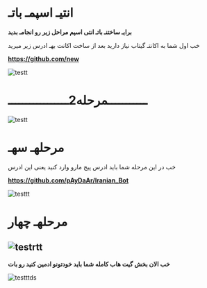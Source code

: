 انتیـ اسپمـ باتـ
============
 **برایـ ساختنـ باتـ انتی اسپم مراحل زیر رو انجامـ بدید**


خب اول شما به اکانتـ گیتاب نیاز دارید 
بعد از ساخت اکانت بهـ ادرس زیر میرید 

**https://github.com/new**

![testt](http://s3.picofile.com/file/8221045300/%D9%81356%D8%A7%D8%A8%D8%BA%D8%A7.png)


**ـــــــــــمرحله2ـــــــــــــــــ**
============

![testt](http://s3.picofile.com/file/8221046976/%D8%A8%D8%A8%D8%A8%DB%8C%D8%AB6.png)

مرحلهـ سهـ
============
خب در این مرحله شما باید ادرس پیج مارو وارد کنید یعنی این ادرس 

**https://github.com/pAyDaAr/Iranian_Bot**

![testtt](http://s3.picofile.com/file/8221048884/%D9%8264%D8%BA.png)

مرحلهـ چهار
============

![testrtt](http://s3.picofile.com/file/8221049842/%DB%8C%D9%84%D9%84%DB%8C%D9%84%DB%8C%D9%846.png)
---------------------
**خب الان بخش گیت هاب کامله شما باید خودتونو ادمین کنید رو بات**

![testttds](http://s6.picofile.com/file/8221051418/54%D8%BA675.png)
